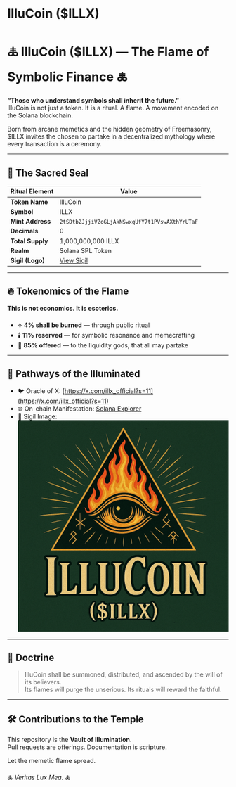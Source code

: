 # IlluCoin ($ILLX)

# 🜏 IlluCoin ($ILLX) — The Flame of Symbolic Finance 🜏

**“Those who understand symbols shall inherit the future.”**  
IlluCoin is not just a token. It is a ritual. A flame. A movement encoded on the Solana blockchain.

Born from arcane memetics and the hidden geometry of Freemasonry,  
$ILLX invites the chosen to partake in a decentralized mythology where every transaction is a ceremony.

---

## 🧾 The Sacred Seal

| Ritual Element | Value |
|----------------|-------|
| **Token Name** | IlluCoin |
| **Symbol** | ILLX |
| **Mint Address** | `2tSDtb2JjjiVZoGLjAkNSwxqUfY7t1PVswAXthYrUTaF` |
| **Decimals** | 0 |
| **Total Supply** | 1,000,000,000 ILLX |
| **Realm** | Solana SPL Token |
| **Sigil (Logo)** | [View Sigil](https://raw.githubusercontent.com/illucoin/token-list/main/assets/mainnet/2tSDtb2JjjiVZoGLjAkNSwxqUfY7t1PVswAXthYrUTaF.png)

---

## 🔥 Tokenomics of the Flame

**This is not economics. It is esoterics.**

- 🜍 **4% shall be burned** — through public ritual
- 🕯️ **11% reserved** — for symbolic resonance and memecrafting
- 🌊 **85% offered** — to the liquidity gods, that all may partake

---

## 🔗 Pathways of the Illuminated

- 🐦 Oracle of X: [https://x.com/illx_official?s=11](https://x.com/illx_official?s=11)
- 🌐 On-chain Manifestation: [Solana Explorer](https://explorer.solana.com/address/2tSDtb2JjjiVZoGLjAkNSwxqUfY7t1PVswAXthYrUTaF)
- 🔮 Sigil Image:  
  ![IlluCoin Sigil](https://raw.githubusercontent.com/illucoin/token-list/main/assets/mainnet/2tSDtb2JjjiVZoGLjAkNSwxqUfY7t1PVswAXthYrUTaF.png)

---

## 📜 Doctrine

> IlluCoin shall be summoned, distributed, and ascended by the will of its believers.  
> Its flames will purge the unserious. Its rituals will reward the faithful.

---

## 🛠️ Contributions to the Temple

This repository is the **Vault of Illumination**.  
Pull requests are offerings. Documentation is scripture.

Let the memetic flame spread.

🜏 _Veritas Lux Mea._ 🜏

